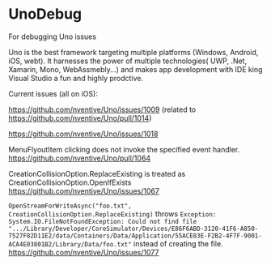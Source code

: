 # UnoDebug
For debugging Uno issues

Uno is the best framework targeting multiple platforms (Windows, Android, iOS, webt).  It harnesses the power of multiple technologies( UWP, .Net, Xamarin, Mono, WebAssmebly...) and makes app development with IDE king Visual Studio a fun and highly prodctive.  

Current issues (all on iOS):

https://github.com/nventive/Uno/issues/1009 (related to https://github.com/nventive/Uno/pull/1014)

https://github.com/nventive/Uno/issues/1018 



MenuFlyoutItem clicking does not invoke the specified event handler.
https://github.com/nventive/Uno/pull/1064

CreationCollisionOption.ReplaceExisting is treated as CreationCollisionOption.OpenIfExists
https://github.com/nventive/Uno/issues/1067

`OpenStreamForWriteAsync("foo.txt", CreationCollisionOption.ReplaceExisting)` throws
`Exception: System.IO.FileNotFoundException: Could not find file ".../Library/Developer/CoreSimulator/Devices/E86F6ABD-3120-41F6-A850-7527F82D11E2/data/Containers/Data/Application/55ACE83E-F2B2-4F7F-9001-ACA4E03801B2/Library/Data/foo.txt"`
instead of creating the file.
https://github.com/nventive/Uno/issues/1077
